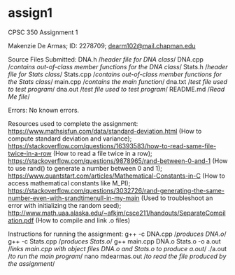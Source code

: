 # assign1
CPSC 350 Assignment 1

Makenzie De Armas;
ID: 2278709;
dearm102@mail.chapman.edu

Source Files Submitted:
  DNA.h /*header file for DNA class*/ 
  DNA.cpp /*contains out-of-class member functions for the DNA class*/ 
  Stats.h /*header file for Stats class*/ 
  Stats.cpp /*contains out-of-class member functions for the Stats class*/ 
  main.cpp /*contains the main function*/ 
  dna.txt /*test file used to test program*/ 
  dna.out /*test file used to test program*/ 
  README.md /*Read Me file*/ 

Errors: No known errors.

Resources used to complete the assignment: https://www.mathsisfun.com/data/standard-deviation.html (How to compute standard deviation and variance); https://stackoverflow.com/questions/16393583/how-to-read-same-file-twice-in-a-row (How to read a file twice in a row); https://stackoverflow.com/questions/9878965/rand-between-0-and-1 (How to use rand() to generate a number between 0 and 1); https://www.quantstart.com/articles/Mathematical-Constants-in-C (How to access mathematical constants like M_PI); https://stackoverflow.com/questions/3032726/rand-generating-the-same-number-even-with-srandtimenull-in-my-main (Used to troubleshoot an error with initializing the random seed); http://www.math.uaa.alaska.edu/~afkjm/csce211/handouts/SeparateCompilation.pdf (How to compile and link .o files)

Instructions for running the assignment:
  g++ -c DNA.cpp /*produces DNA.o*/ 
  g++ -c Stats.cpp /*produces Stats.o*/ 
  g++ main.cpp DNA.o Stats.o -o a.out /*links main.cpp with object files DNA.o and Stats.o to produce a.out*/ 
  ./a.out /*to run the main program*/ 
  nano mdearmas.out /*to read the file produced by the assignment*/ 
